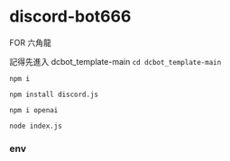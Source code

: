 # discord-bot666
FOR 六角龍

記得先進入 dcbot_template-main
`cd dcbot_template-main`

`npm i`

`npm install discord.js`

`npm i openai`


`node index.js`

### env
